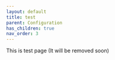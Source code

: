```yaml
---
layout: default
title: test
parent: Configuration
has_children: true
nav_order: 3
---
```

This is test page (It will be removed soon)